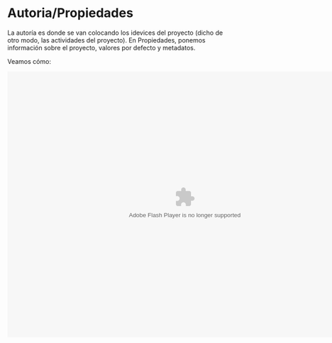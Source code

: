 
# Autoria/Propiedades

La autoría es donde se van colocando los idevices del proyecto (dicho de otro modo, las actividades del proyecto). En Propiedades, ponemos información sobre el proyecto, valores por defecto y metadatos.

Veamos cómo:

<object data="http://aularagon.catedu.es/materialesaularagon2013/herramelabor/tm1/exe_autoria.swf" height="600" type="application/x-shockwave-flash" width="800"><param name="src" value="http://aularagon.catedu.es/materialesaularagon2013/herramelabor/tm1/exe_autoria.swf"/></object>

